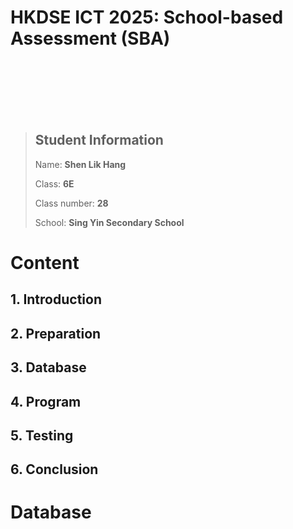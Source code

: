 # HKDSE ICT 2025: School-based Assessment (SBA)

<br/><br/><br/><br/><br/>

> ## Student Information
>
> Name: **Shen Lik Hang**
>
> Class: **6E**
>
> Class number: **28**
>
> School: **Sing Yin Secondary School**

<div style="page-break-after: always; visbility: hidden">
</div>

# Content

## 1. Introduction
## 2. Preparation
## 3. Database
## 4. Program
## 5. Testing
## 6. Conclusion

<div style="page-break-after: always; visbility: hidden">
</div>

# Database

